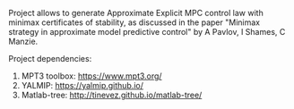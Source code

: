 Project allows to generate Approximate Explicit MPC control law with minimax certificates of stability, as discussed in the paper "Minimax strategy in approximate model predictive control" by A Pavlov, I Shames, C Manzie.

Project dependencies:
1) MPT3 toolbox: https://www.mpt3.org/
2) YALMIP: https://yalmip.github.io/
3) Matlab-tree: http://tinevez.github.io/matlab-tree/
